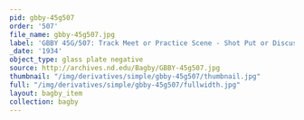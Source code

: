 ```yaml
---
pid: gbby-45g507
order: '507'
file_name: gbby-45g507.jpg
label: 'GBBY 45G/507: Track Meet or Practice Scene - Shot Put or Discus - 1934'
_date: '1934'
object_type: glass plate negative
source: http://archives.nd.edu/Bagby/GBBY-45g507.jpg
thumbnail: "/img/derivatives/simple/gbby-45g507/thumbnail.jpg"
full: "/img/derivatives/simple/gbby-45g507/fullwidth.jpg"
layout: bagby_item
collection: bagby
---
```

